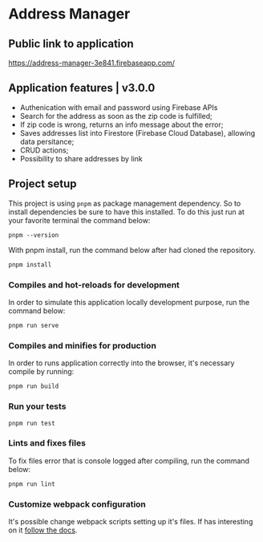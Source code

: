 # Address Manager

## Public link to application

https://address-manager-3e841.firebaseapp.com/

## Application features | v3.0.0

- Authenication with email and password using Firebase APIs
- Search for the address as soon as the zip code is fulfilled;
- If zip code is wrong, returns an info message about the error;
- Saves addresses list into Firestore (Firebase Cloud Database), allowing data persitance;
- CRUD actions;
- Possibility to share addresses by link

## Project setup

This project is using `pnpm` as package management dependency. So to install dependencies be sure to have this installed. To do this just run at your favorite terminal the command below:

```
pnpm --version
```

With pnpm install, run the command below after had cloned the repository.

```
pnpm install
```

### Compiles and hot-reloads for development

In order to simulate this application locally development purpose, run the command below:

```
pnpm run serve
```

### Compiles and minifies for production

In order to runs application correctly into the browser, it's necessary compile by running:

```
pnpm run build
```

### Run your tests

```
pnpm run test
```

### Lints and fixes files

To fix files error that is console logged after compiling, run the command below:

```
pnpm run lint
```

### Customize webpack configuration

It's possible change webpack scripts setting up it's files. If has interesting on it <a href="https://cli.vuejs.org/config/" target="_blank">follow the docs</a>.
